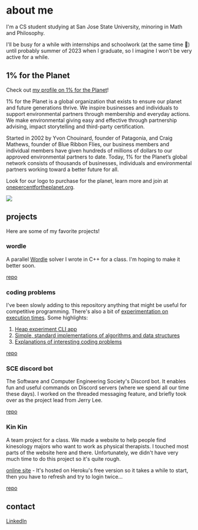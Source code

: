 # about me

I'm a CS student studying at San Jose State University, minoring in Math and Philosophy.

I'll be busy for a while with internships and schoolwork (at the same time 🥲) until probably summer of 2023 when I graduate, so I imagine I won't be very active for a while.

## 1% for the Planet

Check out [my profile on 1% for the Planet](https://directories.onepercentfortheplanet.org/profile/charlotte-zhuang)!

1% for the Planet is a global organization that exists to ensure our planet and future generations thrive. We inspire businesses and individuals to support environmental partners through membership and everyday actions. We make environmental giving easy and effective through partnership advising, impact storytelling and third-party certification.

Started in 2002 by Yvon Chouinard, founder of Patagonia, and Craig Mathews, founder of Blue Ribbon Flies, our business members and individual members have given hundreds of millions of dollars to our approved environmental partners to date. Today, 1% for the Planet’s global network consists of thousands of businesses, individuals and environmental partners working toward a better future for all.

Look for our logo to purchase for the planet, learn more and join at [onepercentfortheplanet.org](https://onepercentfortheplanet.org).

![](https://cdn2.hubspot.net/hubfs/6529561/1ftp_IndividualMember_Horizontal_FullColor-1.png)

## projects

Here are some of my favorite projects!

### wordle

A parallel [Wordle](https://www.nytimes.com/games/wordle/index.html) solver I wrote in C++ for a class. I'm hoping to make it better soon.

[repo](https://github.com/charlotte-zhuang/wordle)

### coding problems

I've been slowly adding to this repository anything that might be useful for competitive programming. There's also a bit of [experimentation on execution times](https://github.com/charlotte-zhuang/coding-problems/tree/main/science). Some highlights:

1. [Heap experiment CLI app](https://github.com/charlotte-zhuang/heap-experiments)
2. [Simple, standard implementations of algorithms and data structures](https://github.com/charlotte-zhuang/coding-problems/tree/main/useful-code)
3. [Explanations of interesting coding problems](https://github.com/charlotte-zhuang/coding-problems/tree/main/explanations)

[repo](https://github.com/charlotte-zhuang/coding-problems)

### SCE discord bot

The Software and Computer Engineering Society's Discord bot. It enables fun and useful commands on Discord servers (where we spend all our time these days). I worked on the threaded messaging feature, and briefly took over as the project lead from Jerry Lee.

[repo](https://github.com/SCE-Development/SCE-discord-bot)

### Kin Kin

A team project for a class. We made a website to help people find kinesology majors who want to work as physical therapists. I touched most parts of the website here and there. Unfortunately, we didn't have very much time to do this project so it's quite rough.

[online site](https://kinkin-cs160.herokuapp.com) - It's hosted on Heroku's free version so it takes a while to start, then you have to refresh and try to login twice…

[repo](https://github.com/CS160-KinKin/KinKin)

## contact

[LinkedIn](https://www.linkedin.com/in/charlotte-zhuang/)
